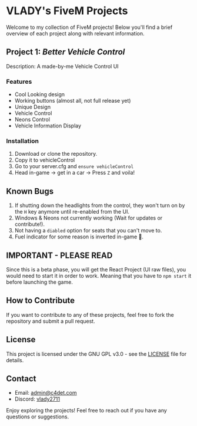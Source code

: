 # VLADY's FiveM Projects

Welcome to my collection of FiveM projects! Below you'll find a brief overview of each project along with relevant information.

## Project 1: _Better Vehicle Control_
Description: A made-by-me Vehicle Control UI

### Features
- Cool Looking design
- Working buttons (almost all, not full release yet)
- Unique Design
- Vehicle Control
- Neons Control
- Vehicle Information Display

### Installation
1. Download or clone the repository.
2. Copy it to vehicleControl
3. Go to your server.cfg and `ensure vehicleControl`
4. Head in-game -> get in a car -> Press `Z` and voila!

## Known Bugs
1. If shutting down the headlights from the control, they won't turn on by the `H` key anymore until re-enabled from the UI.
2. Windows & Neons not currently working (Wait for updates or contribute!).
3. Not having a `diabled` option for seats that you can't move to.
4. Fuel indicator for some reason is inverted in-game 🤔.

## IMPORTANT - PLEASE READ
Since this is a beta phase, you will get the React Project (UI raw files), you would need to start it in order to work. Meaning that you have to `npm start` it before launching the game.

## How to Contribute
If you want to contribute to any of these projects, feel free to fork the repository and submit a pull request.

## License
This project is licensed under the GNU GPL v3.0 - see the [LICENSE](https://choosealicense.com/licenses/gpl-3.0/) file for details.

## Contact
- Email: admin@c4det.com
- Discord: [vlady2711](https://discord.com/users/542954513984651264)

Enjoy exploring the projects! Feel free to reach out if you have any questions or suggestions.
